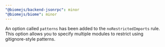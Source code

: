 ```yaml
---
"@biomejs/backend-jsonrpc": minor
"@biomejs/biome": minor
---
```


An option called `patterns` has been added to the `noRestrictedImports` rule. This option allows you to specify multiple modules to restrict using gitignore-style patterns.
